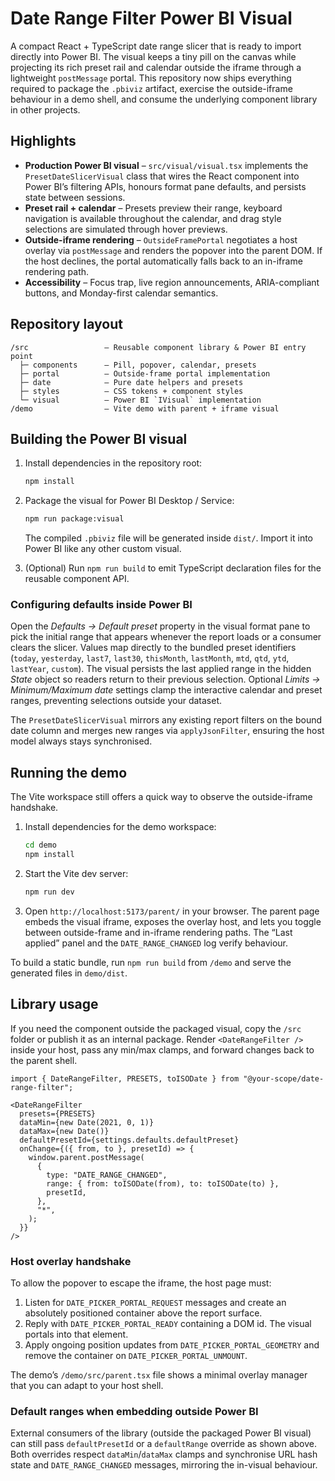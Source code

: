 # Date Range Filter Power BI Visual

A compact React + TypeScript date range slicer that is ready to import directly into Power BI. The visual keeps a tiny pill on
the canvas while projecting its rich preset rail and calendar outside the iframe through a lightweight `postMessage` portal.
This repository now ships everything required to package the `.pbiviz` artifact, exercise the outside-iframe behaviour in a
demo shell, and consume the underlying component library in other projects.

## Highlights

- **Production Power BI visual** – `src/visual/visual.tsx` implements the `PresetDateSlicerVisual` class that wires the
  React component into Power BI’s filtering APIs, honours format pane defaults, and persists state between sessions.
- **Preset rail + calendar** – Presets preview their range, keyboard navigation is available throughout the calendar, and drag
  style selections are simulated through hover previews.
- **Outside-iframe rendering** – `OutsideFramePortal` negotiates a host overlay via `postMessage` and renders the popover into
  the parent DOM. If the host declines, the portal automatically falls back to an in-iframe rendering path.
- **Accessibility** – Focus trap, live region announcements, ARIA-compliant buttons, and Monday-first calendar semantics.

## Repository layout

```
/src                 – Reusable component library & Power BI entry point
  ├─ components      – Pill, popover, calendar, presets
  ├─ portal          – Outside-frame portal implementation
  ├─ date            – Pure date helpers and presets
  ├─ styles          – CSS tokens + component styles
  └─ visual          – Power BI `IVisual` implementation
/demo                – Vite demo with parent + iframe visual
```

## Building the Power BI visual

1. Install dependencies in the repository root:

   ```bash
   npm install
   ```

2. Package the visual for Power BI Desktop / Service:

   ```bash
   npm run package:visual
   ```

   The compiled `.pbiviz` file will be generated inside `dist/`. Import it into Power BI like any other custom visual.

3. (Optional) Run `npm run build` to emit TypeScript declaration files for the reusable component API.

### Configuring defaults inside Power BI

Open the *Defaults → Default preset* property in the visual format pane to pick the initial range that appears whenever the
report loads or a consumer clears the slicer. Values map directly to the bundled preset identifiers (`today`, `yesterday`,
`last7`, `last30`, `thisMonth`, `lastMonth`, `mtd`, `qtd`, `ytd`, `lastYear`, `custom`). The visual persists the last applied
range in the hidden *State* object so readers return to their previous selection. Optional *Limits → Minimum/Maximum date*
settings clamp the interactive calendar and preset ranges, preventing selections outside your dataset.

The `PresetDateSlicerVisual` mirrors any existing report filters on the bound date column and merges new ranges via
`applyJsonFilter`, ensuring the host model always stays synchronised.

## Running the demo

The Vite workspace still offers a quick way to observe the outside-iframe handshake.

1. Install dependencies for the demo workspace:

   ```bash
   cd demo
   npm install
   ```

2. Start the Vite dev server:

   ```bash
   npm run dev
   ```

3. Open `http://localhost:5173/parent/` in your browser. The parent page embeds the visual iframe, exposes the overlay host,
   and lets you toggle between outside-frame and in-iframe rendering paths. The “Last applied” panel and the
   `DATE_RANGE_CHANGED` log verify behaviour.

To build a static bundle, run `npm run build` from `/demo` and serve the generated files in `demo/dist`.

## Library usage

If you need the component outside the packaged visual, copy the `/src` folder or publish it as an internal package. Render
`<DateRangeFilter />` inside your host, pass any min/max clamps, and forward changes back to the parent shell.

```tsx
import { DateRangeFilter, PRESETS, toISODate } from "@your-scope/date-range-filter";

<DateRangeFilter
  presets={PRESETS}
  dataMin={new Date(2021, 0, 1)}
  dataMax={new Date()}
  defaultPresetId={settings.defaults.defaultPreset}
  onChange={({ from, to }, presetId) => {
    window.parent.postMessage(
      {
        type: "DATE_RANGE_CHANGED",
        range: { from: toISODate(from), to: toISODate(to) },
        presetId,
      },
      "*",
    );
  }}
/>
```

### Host overlay handshake

To allow the popover to escape the iframe, the host page must:

1. Listen for `DATE_PICKER_PORTAL_REQUEST` messages and create an absolutely positioned container above the report surface.
2. Reply with `DATE_PICKER_PORTAL_READY` containing a DOM id. The visual portals into that element.
3. Apply ongoing position updates from `DATE_PICKER_PORTAL_GEOMETRY` and remove the container on
   `DATE_PICKER_PORTAL_UNMOUNT`.

The demo’s `/demo/src/parent.tsx` file shows a minimal overlay manager that you can adapt to your host shell.

### Default ranges when embedding outside Power BI

External consumers of the library (outside the packaged Power BI visual) can still pass `defaultPresetId` or a `defaultRange`
override as shown above. Both overrides respect `dataMin`/`dataMax` clamps and synchronise URL hash state and
`DATE_RANGE_CHANGED` messages, mirroring the in-visual behaviour.
